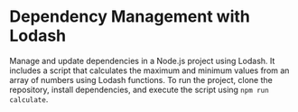 # Dependency Management with Lodash

Manage and update dependencies in a Node.js project using Lodash.
It includes a script that calculates the maximum and minimum values from an array of numbers using Lodash functions.
To run the project, clone the repository, install dependencies, and execute the script using `npm run calculate`.
